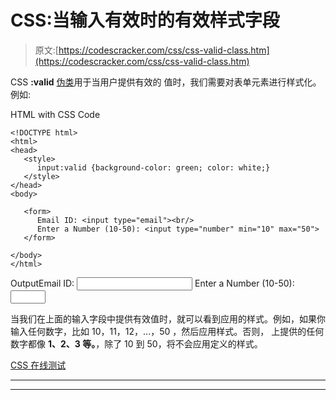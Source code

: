 # CSS:当输入有效时的有效样式字段

> 原文:[https://codescracker.com/css/css-valid-class.htm](https://codescracker.com/css/css-valid-class.htm)

CSS **:valid** [伪类](/css/css-pseudo-classes.htm)用于当用户提供有效的 值时，我们需要对表单元素进行样式化。例如:

HTML with CSS Code

```
<!DOCTYPE html>
<html>
<head>
   <style>
      input:valid {background-color: green; color: white;}
   </style>
</head>
<body>

   <form>
      Email ID: <input type="email"><br/>
      Enter a Number (10-50): <input type="number" min="10" max="50">
   </form>

</body>
</html>
```

OutputEmail ID: <input type="email">
Enter a Number (10-50): <input type="number" min="10" max="50">

当我们在上面的输入字段中提供有效值时，就可以看到应用的样式。例如，如果你输入任何数字，比如 10，11，12，...，50 ，然后应用样式。否则， 上提供的任何数字都像 **1、2、3 等。**，除了 10 到 50，将不会应用定义的样式。

[CSS 在线测试](/exam/showtest.php?subid=5)

* * *

* * *